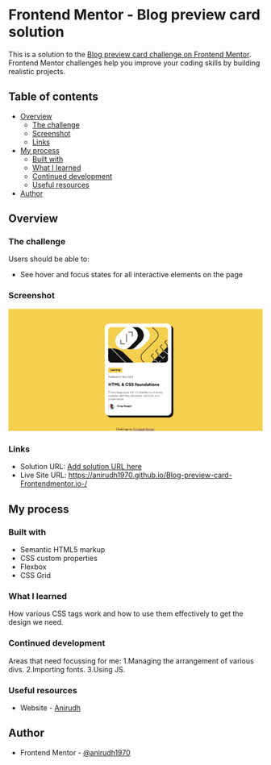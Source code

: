 # Frontend Mentor - Blog preview card solution

This is a solution to the [Blog preview card challenge on Frontend Mentor](https://www.frontendmentor.io/challenges/blog-preview-card-ckPaj01IcS). Frontend Mentor challenges help you improve your coding skills by building realistic projects. 

## Table of contents

- [Overview](#overview)
  - [The challenge](#the-challenge)
  - [Screenshot](#screenshot)
  - [Links](#links)
- [My process](#my-process)
  - [Built with](#built-with)
  - [What I learned](#what-i-learned)
  - [Continued development](#continued-development)
  - [Useful resources](#useful-resources)
- [Author](#author)


## Overview

### The challenge

Users should be able to:

- See hover and focus states for all interactive elements on the page

### Screenshot

![](./result-preview.jpeg)

### Links

- Solution URL: [Add solution URL here](https://your-solution-url.com)
- Live Site URL: https://anirudh1970.github.io/Blog-preview-card-Frontendmentor.io-/

## My process

### Built with

- Semantic HTML5 markup
- CSS custom properties
- Flexbox
- CSS Grid

### What I learned

How various CSS tags work and how to use them effectively to get the design we need.

### Continued development

Areas that need focussing for me:
1.Managing the arrangement of various divs.
2.Importing fonts.
3.Using JS.

### Useful resources

- Website - [Anirudh](https://w3schools.com/)

## Author

- Frontend Mentor - [@anirudh1970](https://www.frontendmentor.io/profile/@anirudh1970)
